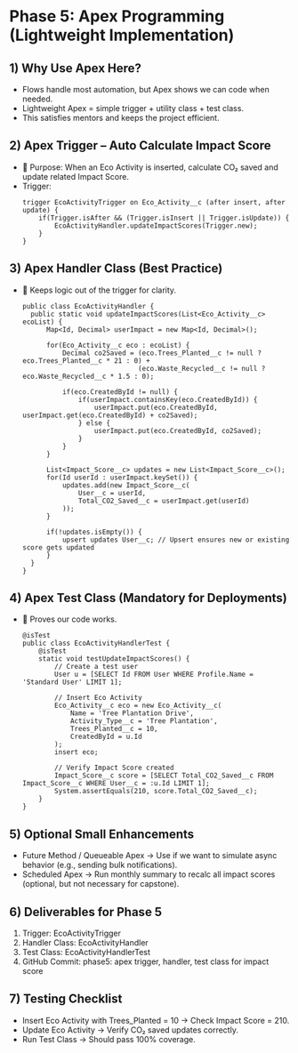 # Phase 5: Apex Programming (Lightweight Implementation)

## 1) Why Use Apex Here?
- Flows handle most automation, but Apex shows we can code when needed.
- Lightweight Apex = simple trigger + utility class + test class.
- This satisfies mentors and keeps the project efficient.


## 2) Apex Trigger – Auto Calculate Impact Score
- 📍 Purpose: When an Eco Activity is inserted, calculate CO₂ saved and update related Impact Score.
- Trigger:
  ```
  trigger EcoActivityTrigger on Eco_Activity__c (after insert, after update) {
      if(Trigger.isAfter && (Trigger.isInsert || Trigger.isUpdate)) {
          EcoActivityHandler.updateImpactScores(Trigger.new);
      }
  }
  ```

## 3) Apex Handler Class (Best Practice)
- 📍 Keeps logic out of the trigger for clarity.
  ```
  public class EcoActivityHandler {
    public static void updateImpactScores(List<Eco_Activity__c> ecoList) {
        Map<Id, Decimal> userImpact = new Map<Id, Decimal>();

        for(Eco_Activity__c eco : ecoList) {
            Decimal co2Saved = (eco.Trees_Planted__c != null ? eco.Trees_Planted__c * 21 : 0) +
                               (eco.Waste_Recycled__c != null ? eco.Waste_Recycled__c * 1.5 : 0);

            if(eco.CreatedById != null) {
                if(userImpact.containsKey(eco.CreatedById)) {
                    userImpact.put(eco.CreatedById, userImpact.get(eco.CreatedById) + co2Saved);
                } else {
                    userImpact.put(eco.CreatedById, co2Saved);
                }
            }
        }

        List<Impact_Score__c> updates = new List<Impact_Score__c>();
        for(Id userId : userImpact.keySet()) {
            updates.add(new Impact_Score__c(
                User__c = userId,
                Total_CO2_Saved__c = userImpact.get(userId)
            ));
        }

        if(!updates.isEmpty()) {
            upsert updates User__c; // Upsert ensures new or existing score gets updated
        }
    }
  }
  ```

## 4) Apex Test Class (Mandatory for Deployments)
- 📍 Proves our code works.
  ```
  @isTest
  public class EcoActivityHandlerTest {
      @isTest
      static void testUpdateImpactScores() {
          // Create a test user
          User u = [SELECT Id FROM User WHERE Profile.Name = 'Standard User' LIMIT 1];
  
          // Insert Eco Activity
          Eco_Activity__c eco = new Eco_Activity__c(
              Name = 'Tree Plantation Drive',
              Activity_Type__c = 'Tree Plantation',
              Trees_Planted__c = 10,
              CreatedById = u.Id
          );
          insert eco;
  
          // Verify Impact Score created
          Impact_Score__c score = [SELECT Total_CO2_Saved__c FROM Impact_Score__c WHERE User__c = :u.Id LIMIT 1];
          System.assertEquals(210, score.Total_CO2_Saved__c);
      }
  }
  ```

## 5) Optional Small Enhancements
- Future Method / Queueable Apex → Use if we want to simulate async behavior (e.g., sending bulk notifications).
- Scheduled Apex → Run monthly summary to recalc all impact scores (optional, but not necessary for capstone).


## 6) Deliverables for Phase 5
  1) Trigger: EcoActivityTrigger
  2) Handler Class: EcoActivityHandler
  3) Test Class: EcoActivityHandlerTest
  4) GitHub Commit: phase5: apex trigger, handler, test class for impact score


## 7) Testing Checklist
- Insert Eco Activity with Trees_Planted = 10 → Check Impact Score = 210.
- Update Eco Activity → Verify CO₂ saved updates correctly.
- Run Test Class → Should pass 100% coverage.

